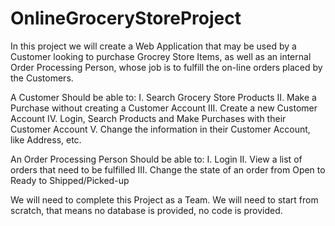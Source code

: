 # OnlineGroceryStoreProject
In this project we will create a Web Application that may be used by a Customer looking to purchase Grocrey Store Items, as well as an internal Order Processing Person, whose job is to fulfill the on-line orders placed by the Customers.

A Customer Should be able to:
  I.	Search Grocery Store Products 
 II.	Make a Purchase without creating a Customer Account
III.	Create a new Customer Account
 IV.	Login, Search Products and Make Purchases with their Customer Account
  V.	Change the information in their Customer Account, like Address, etc.
    
An Order Processing Person Should be able to:
  I.	Login 
 II.	View a list of orders that need to be fulfilled
III.	Change the state of an order from Open to Ready to Shipped/Picked-up

We will need to complete this Project as a Team.  We will need to start from scratch, that means no database is provided, no code is provided.  
